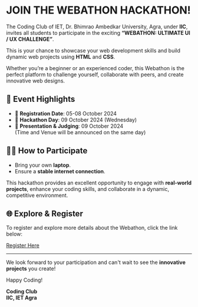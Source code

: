 # JOIN THE WEBATHON HACKATHON!

The Coding Club of IET, Dr. Bhimrao Ambedkar University, Agra, under **IIC**, invites all students to participate in the exciting **“WEBATHON: ULTIMATE UI / UX CHALLENGE”**.

This is your chance to showcase your web development skills and build dynamic web projects using **HTML** and **CSS**.

Whether you’re a beginner or an experienced coder, this Webathon is the perfect platform to challenge yourself, collaborate with peers, and create innovative web designs.

## 🚀 Event Highlights

- 📅 **Registration Date**: 05-08 October 2024
- 📅 **Hackathon Day**: 09 October 2024 (Wednesday)
- 🎯 **Presentation & Judging**: 09 October 2024  
  (Time and Venue will be announced on the same day)

## 👨‍💻 How to Participate

- Bring your own **laptop**.
- Ensure a **stable internet connection**.

This hackathon provides an excellent opportunity to engage with **real-world projects**, enhance your coding skills, and collaborate in a dynamic, competitive environment.

## 🌐 Explore & Register

To register and explore more details about the Webathon, click the link below:

[Register Here](https://coderplayground.github.io/webathon/)

---

We look forward to your participation and can't wait to see the **innovative projects** you create!

Happy Coding!

**Coding Club**  
**IIC, IET Agra**
